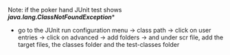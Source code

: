 Note: if the poker hand JUnit test shows *******java.lang.ClassNotFoundException********

- go to the JUnit run configuration menu -> class path -> click on user entries -> click on advanced -> add folders ->
and under scr file, add the target files, the classes folder and the test-classes folder
